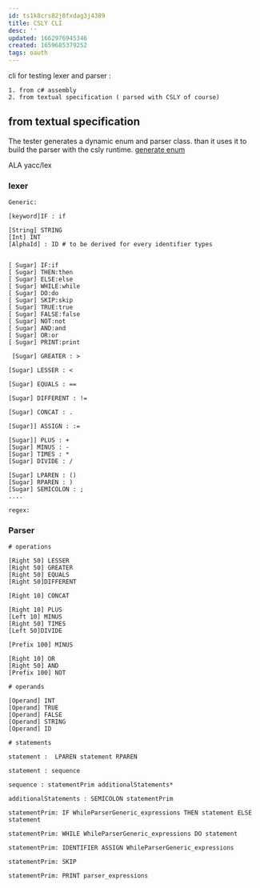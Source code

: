 ```yaml
---
id: ts1k8crs82j8fxdag3j4389
title: CSLY CLI
desc: ''
updated: 1662976945346
created: 1659685379252
tags: oauth
---
```


cli for testing lexer and parser :

    1. from c# assembly
    2. from textual specification ( parsed with CSLY of course)


## from textual specification

The tester generates a dynamic enum and parser class. than it uses it to build the parser with the csly runtime.
[generate enum](https://stackoverflow.com/questions/857414/dynamically-create-an-enum)

ALA yacc/lex

### lexer
```
Generic:

[keyword]IF : if 

[String] STRING
[Int] INT
[AlphaId] : ID # to be derived for every identifier types


[ Sugar] IF:if
[ Sugar] THEN:then
[ Sugar] ELSE:else
[ Sugar] WHILE:while
[ Sugar] DO:do
[ Sugar] SKIP:skip
[ Sugar] TRUE:true
[ Sugar] FALSE:false
[ Sugar] NOT:not
[ Sugar] AND:and
[ Sugar] OR:or
[ Sugar] PRINT:print

 [Sugar] GREATER : >

[Sugar] LESSER : <

[Sugar] EQUALS : ==

[Sugar] DIFFERENT : !=

[Sugar] CONCAT : .

[Sugar]] ASSIGN : :=

[Sugar]] PLUS : +
[Sugar] MINUS : -
[Sugar] TIMES : *
[Sugar] DIVIDE : /

[Sugar] LPAREN : ()
[Sugar] RPAREN : )
[Sugar] SEMICOLON : ;
....
``` 

```
regex:

``` 

### Parser

```
# operations 

[Right 50] LESSER
[Right 50] GREATER
[Right 50] EQUALS
[Right 50]DIFFERENT

[Right 10] CONCAT
       
[Right 10] PLUS
[Left 10] MINUS
[Right 50] TIMES
[Left 50]DIVIDE

[Prefix 100] MINUS

[Right 10] OR
[Right 50] AND
[Prefix 100] NOT

# operands

[Operand] INT
[Operand] TRUE
[Operand] FALSE
[Operand] STRING
[Operand] ID

# statements

statement :  LPAREN statement RPAREN 

statement : sequence

sequence : statementPrim additionalStatements*

additionalStatements : SEMICOLON statementPrim

statementPrim: IF WhileParserGeneric_expressions THEN statement ELSE statement

statementPrim: WHILE WhileParserGeneric_expressions DO statement

statementPrim: IDENTIFIER ASSIGN WhileParserGeneric_expressions

statementPrim: SKIP

statementPrim: PRINT parser_expressions

``` 
